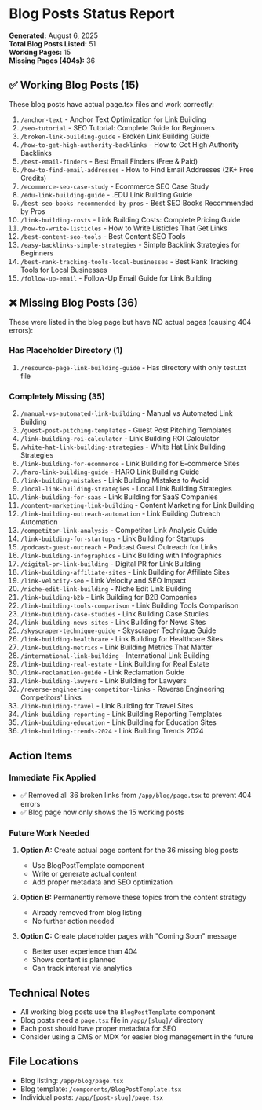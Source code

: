 # Blog Posts Status Report

**Generated:** August 6, 2025  
**Total Blog Posts Listed:** 51  
**Working Pages:** 15  
**Missing Pages (404s):** 36  

## ✅ Working Blog Posts (15)

These blog posts have actual page.tsx files and work correctly:

1. `/anchor-text` - Anchor Text Optimization for Link Building
2. `/seo-tutorial` - SEO Tutorial: Complete Guide for Beginners  
3. `/broken-link-building-guide` - Broken Link Building Guide
4. `/how-to-get-high-authority-backlinks` - How to Get High Authority Backlinks
5. `/best-email-finders` - Best Email Finders (Free & Paid)
6. `/how-to-find-email-addresses` - How to Find Email Addresses (2K+ Free Credits)
7. `/ecommerce-seo-case-study` - Ecommerce SEO Case Study
8. `/edu-link-building-guide` - .EDU Link Building Guide
9. `/best-seo-books-recommended-by-pros` - Best SEO Books Recommended by Pros
10. `/link-building-costs` - Link Building Costs: Complete Pricing Guide
11. `/how-to-write-listicles` - How to Write Listicles That Get Links
12. `/best-content-seo-tools` - Best Content SEO Tools
13. `/easy-backlinks-simple-strategies` - Simple Backlink Strategies for Beginners
14. `/best-rank-tracking-tools-local-businesses` - Best Rank Tracking Tools for Local Businesses
15. `/follow-up-email` - Follow-Up Email Guide for Link Building

## ❌ Missing Blog Posts (36)

These were listed in the blog page but have NO actual pages (causing 404 errors):

### Has Placeholder Directory (1)
1. `/resource-page-link-building-guide` - Has directory with only test.txt file

### Completely Missing (35)
2. `/manual-vs-automated-link-building` - Manual vs Automated Link Building
3. `/guest-post-pitching-templates` - Guest Post Pitching Templates
4. `/link-building-roi-calculator` - Link Building ROI Calculator
5. `/white-hat-link-building-strategies` - White Hat Link Building Strategies
6. `/link-building-for-ecommerce` - Link Building for E-commerce Sites
7. `/haro-link-building-guide` - HARO Link Building Guide
8. `/link-building-mistakes` - Link Building Mistakes to Avoid
9. `/local-link-building-strategies` - Local Link Building Strategies
10. `/link-building-for-saas` - Link Building for SaaS Companies
11. `/content-marketing-link-building` - Content Marketing for Link Building
12. `/link-building-outreach-automation` - Link Building Outreach Automation
13. `/competitor-link-analysis` - Competitor Link Analysis Guide
14. `/link-building-for-startups` - Link Building for Startups
15. `/podcast-guest-outreach` - Podcast Guest Outreach for Links
16. `/link-building-infographics` - Link Building with Infographics
17. `/digital-pr-link-building` - Digital PR for Link Building
18. `/link-building-affiliate-sites` - Link Building for Affiliate Sites
19. `/link-velocity-seo` - Link Velocity and SEO Impact
20. `/niche-edit-link-building` - Niche Edit Link Building
21. `/link-building-b2b` - Link Building for B2B Companies
22. `/link-building-tools-comparison` - Link Building Tools Comparison
23. `/link-building-case-studies` - Link Building Case Studies
24. `/link-building-news-sites` - Link Building for News Sites
25. `/skyscraper-technique-guide` - Skyscraper Technique Guide
26. `/link-building-healthcare` - Link Building for Healthcare Sites
27. `/link-building-metrics` - Link Building Metrics That Matter
28. `/international-link-building` - International Link Building
29. `/link-building-real-estate` - Link Building for Real Estate
30. `/link-reclamation-guide` - Link Reclamation Guide
31. `/link-building-lawyers` - Link Building for Lawyers
32. `/reverse-engineering-competitor-links` - Reverse Engineering Competitors' Links
33. `/link-building-travel` - Link Building for Travel Sites
34. `/link-building-reporting` - Link Building Reporting Templates
35. `/link-building-education` - Link Building for Education Sites
36. `/link-building-trends-2024` - Link Building Trends 2024

## Action Items

### Immediate Fix Applied
- ✅ Removed all 36 broken links from `/app/blog/page.tsx` to prevent 404 errors
- ✅ Blog page now only shows the 15 working posts

### Future Work Needed
1. **Option A:** Create actual page content for the 36 missing blog posts
   - Use BlogPostTemplate component
   - Write or generate actual content
   - Add proper metadata and SEO optimization

2. **Option B:** Permanently remove these topics from the content strategy
   - Already removed from blog listing
   - No further action needed

3. **Option C:** Create placeholder pages with "Coming Soon" message
   - Better user experience than 404
   - Shows content is planned
   - Can track interest via analytics

## Technical Notes

- All working blog posts use the `BlogPostTemplate` component
- Blog posts need a `page.tsx` file in `/app/[slug]/` directory
- Each post should have proper metadata for SEO
- Consider using a CMS or MDX for easier blog management in the future

## File Locations

- Blog listing: `/app/blog/page.tsx`
- Blog template: `/components/BlogPostTemplate.tsx`
- Individual posts: `/app/[post-slug]/page.tsx`